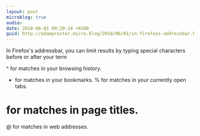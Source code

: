 ```yaml
---
layout: post
microblog: true
audio: 
date: 2018-06-01 09:29:14 +0100
guid: http://adamprocter.micro.blog/2018/06/01/in-firefoxs-addressbar.html
---
```

In Firefox's addressbar, you can limit results by typing special characters before or after your term

^ for matches in your browsing history.
* for matches in your bookmarks.
% for matches in your currently open tabs.
# for matches in page titles.
@ for matches in web addresses.
